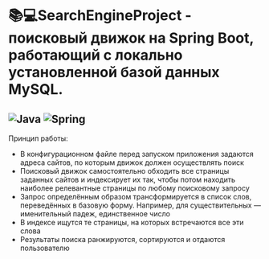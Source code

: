  # 📚💻SearchEngineProject - поисковый движок на Spring Boot, работающий с локально установленной базой данных MySQL.
 ![Java](https://img.shields.io/badge/-Java-0a0a0a?style=for-the-badge&logo=Java) ![Spring](https://img.shields.io/badge/-Spring-0a0a0a?style=for-the-badge&logo=Spring)
 ---
 Принцип работы:
- В конфигурационном файле перед запуском приложения задаются адреса сайтов, по которым движок должен осуществлять поиск
- Поисковый движок самостоятельно обходить все страницы заданных сайтов и индексирует их так, чтобы потом находить наиболее релевантные страницы по любому поисковому запросу
- Запрос определённым образом трансформируется в список слов, переведённых в базовую форму. Например, для существительных — именительный падеж, единственное число
- В индексе ищутся те страницы, на которых встречаются все эти слова
- Результаты поиска ранжируются, сортируются и отдаются пользователю

 
